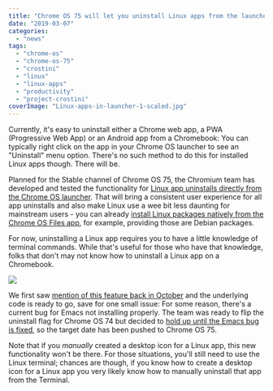```yaml
---
title: "Chrome OS 75 will let you uninstall Linux apps from the launcher on your Chromebook"
date: "2019-03-07"
categories: 
  - "news"
tags: 
  - "chrome-os"
  - "chrome-os-75"
  - "crostini"
  - "linux"
  - "linux-apps"
  - "productivity"
  - "project-crostini"
coverImage: "Linux-apps-in-launcher-1-scaled.jpg"
---
```


Currently, it's easy to uninstall either a Chrome web app, a PWA (Progressive Web App) or an Android app from a Chromebook: You can typically right click on the app in your Chrome OS launcher to see an "Uninstall" menu option. There's no such method to do this for installed Linux apps though. There will be.

Planned for the Stable channel of Chrome OS 75, the Chromium team has developed and tested the functionality for [Linux app uninstalls directly from the Chrome OS launcher](https://bugs.chromium.org/p/chromium/issues/detail?id=909071). That will bring a consistent user experience for all app uninstalls and also make Linux use a wee bit less daunting for mainstream users - you can already [install Linux packages natively from the Chrome OS Files app](https://www.aboutchromebooks.com/news/chromebooks-project-crostini-install-debian-apps-packages-in-chrome-os/), for example, providing those are Debian packages.

For now, uninstalling a Linux app requires you to have a little knowledge of terminal commands. While that's useful for those who have that knowledge, folks that don't may not know how to uninstall a Linux app on a Chromebook.

![](https://i2.wp.com/www.aboutchromebooks.com/wp-content/uploads/2019/03/uninstall-chromium-linux.png?fit=800%2C241&ssl=1)

We first saw [mention of this feature back in October](https://www.aboutchromebooks.com/news/project-crostini-linux-app-uninstall-functionality/) and the underlying code is ready to go, save for one small issue: For some reason, there's a current bug for Emacs not installing properly. The team was ready to flip the uninstall flag for Chrome OS 74 but decided to [hold up until the Emacs bug is fixed](https://bugs.chromium.org/p/chromium/issues/detail?id=822514#c28), so the target date has been pushed to Chrome OS 75.

Note that if you _manually_ created a desktop icon for a Linux app, this new functionality won't be there. For those situations, you'll still need to use the Linux terminal; chances are though, if you know how to create a desktop icon for a Linux app you very likely know how to manually uninstall that app from the Terminal.
